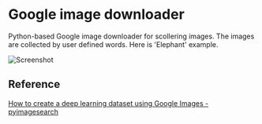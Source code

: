 # Google image downloader
Python-based Google image downloader for scollering images. The images are collected by user defined words. Here is 'Elephant' example.

![Screenshot](https://github.com/parang17/Google_image_downloader/blob/master/img/google_image.png)

## Reference
[How to create a deep learning dataset using Google Images - pyimagesearch](https://www.pyimagesearch.com/2017/12/04/how-to-create-a-deep-learning-dataset-using-google-images)
